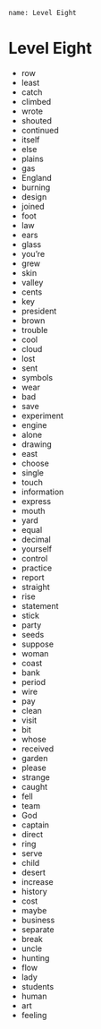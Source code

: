 ```ngMeta
name: Level Eight
```

# Level Eight

- row
- least
- catch
- climbed
- wrote
- shouted
- continued
- itself
- else
- plains
- gas
- England
- burning
- design
- joined
- foot
- law
- ears
- glass
- you’re
- grew
- skin
- valley
- cents
- key
- president
- brown
- trouble
- cool
- cloud
- lost
- sent
- symbols
- wear
- bad
- save
- experiment
- engine
- alone
- drawing
- east
- choose
- single
- touch
- information
- express
- mouth
- yard
- equal
- decimal
- yourself
- control
- practice
- report
- straight
- rise
- statement
- stick
- party
- seeds
- suppose
- woman
- coast
- bank
- period
- wire
- pay
- clean
- visit
- bit
- whose
- received
- garden
- please
- strange
- caught
- fell
- team
- God
- captain
- direct
- ring
- serve
- child
- desert
- increase
- history
- cost
- maybe
- business
- separate
- break
- uncle
- hunting
- flow
- lady
- students
- human
- art
- feeling